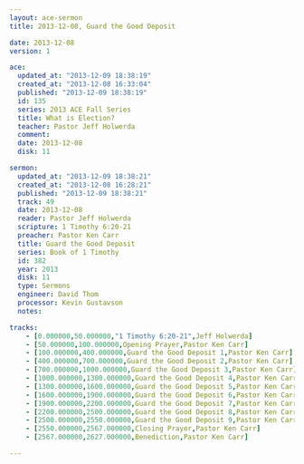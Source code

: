 ```yaml
---
layout: ace-sermon
title: 2013-12-08, Guard the Good Deposit

date: 2013-12-08
version: 1

ace:
  updated_at: "2013-12-09 18:38:19"
  created_at: "2013-12-08 16:33:04"
  published: "2013-12-09 18:38:19"
  id: 135
  series: 2013 ACE Fall Series
  title: What is Election?
  teacher: Pastor Jeff Holwerda
  comment: 
  date: 2013-12-08
  disk: 11

sermon:
  updated_at: "2013-12-09 18:38:21"
  created_at: "2013-12-08 16:28:21"
  published: "2013-12-09 18:38:21"
  track: 49
  date: 2013-12-08
  reader: Pastor Jeff Holwerda
  scripture: 1 Timothy 6:20-21
  preacher: Pastor Ken Carr
  title: Guard the Good Deposit
  series: Book of 1 Timothy
  id: 382
  year: 2013
  disk: 11
  type: Sermons
  engineer: David Thom
  processor: Kevin Gustavson
  notes: 

tracks:
    - [0.000000,50.000000,"1 Timothy 6:20-21",Jeff Holwerda]
    - [50.000000,100.000000,Opening Prayer,Pastor Ken Carr]
    - [100.000000,400.000000,Guard the Good Deposit 1,Pastor Ken Carr]
    - [400.000000,700.000000,Guard the Good Deposit 2,Pastor Ken Carr]
    - [700.000000,1000.000000,Guard the Good Deposit 3,Pastor Ken Carr]
    - [1000.000000,1300.000000,Guard the Good Deposit 4,Pastor Ken Carr]
    - [1300.000000,1600.000000,Guard the Good Deposit 5,Pastor Ken Carr]
    - [1600.000000,1900.000000,Guard the Good Deposit 6,Pastor Ken Carr]
    - [1900.000000,2200.000000,Guard the Good Deposit 7,Pastor Ken Carr]
    - [2200.000000,2500.000000,Guard the Good Deposit 8,Pastor Ken Carr]
    - [2500.000000,2550.000000,Guard the Good Deposit 9,Pastor Ken Carr]
    - [2550.000000,2567.000000,Closing Prayer,Pastor Ken Carr]
    - [2567.000000,2627.000000,Benediction,Pastor Ken Carr]

---
```

